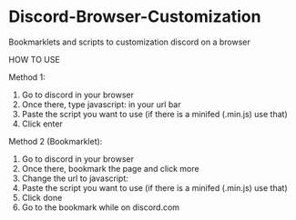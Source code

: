 # Discord-Browser-Customization
Bookmarklets and scripts to customization discord on a browser

HOW TO USE

Method 1:
1. Go to discord in your browser
2. Once there, type javascript: in your url bar
3. Paste the script you want to use (if there is a minifed (.min.js) use that)
4. Click enter

Method 2 (Bookmarklet):
1. Go to discord in your browser
2. Once there, bookmark the page and click more
3. Change the url to javascript:
4. Paste the script you want to use (if there is a minifed (.min.js) use that)
5. Click done
6. Go to the bookmark while on discord.com
